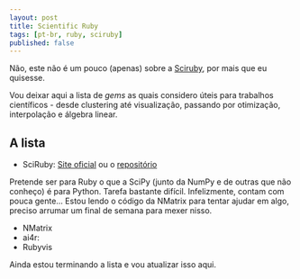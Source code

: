 ```yaml
---
layout: post
title: Scientific Ruby
tags: [pt-br, ruby, sciruby]
published: false
---
```


Não, este não é um pouco (apenas) sobre a [Sciruby](http://sciruby.com), por mais que eu quisesse.

Vou deixar aqui a lista de _gems_ as quais considero úteis para trabalhos científicos - desde clustering até visualização, passando por otimização, interpolação e álgebra linear.

A lista
-------

+ SciRuby: [Site oficial](http://sciruby.com) ou o [repositório](http://github.com/sciruby/sciruby)

Pretende ser para Ruby o que a SciPy (junto da NumPy e de outras que não conheço) é para Python. Tarefa bastante difícil. Infelizmente, contam com pouca gente... Estou lendo o código da NMatrix para tentar ajudar em algo, preciso arrumar um final de semana para mexer nisso. 

+ NMatrix
+ ai4r: 
+ Rubyvis

Ainda estou terminando a lista e vou atualizar isso aqui.